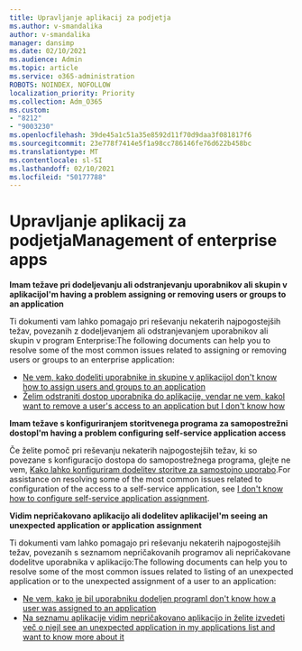 ```yaml
---
title: Upravljanje aplikacij za podjetja
ms.author: v-smandalika
author: v-smandalika
manager: dansimp
ms.date: 02/10/2021
ms.audience: Admin
ms.topic: article
ms.service: o365-administration
ROBOTS: NOINDEX, NOFOLLOW
localization_priority: Priority
ms.collection: Adm_O365
ms.custom:
- "8212"
- "9003230"
ms.openlocfilehash: 39de45a1c51a35e8592d11f70d9daa3f081817f6
ms.sourcegitcommit: 23e778f7414e5f1a98cc786146fe76d622b458bc
ms.translationtype: MT
ms.contentlocale: sl-SI
ms.lasthandoff: 02/10/2021
ms.locfileid: "50177788"
---
```

# <a name="management-of-enterprise-apps"></a><span data-ttu-id="3e111-102">Upravljanje aplikacij za podjetja</span><span class="sxs-lookup"><span data-stu-id="3e111-102">Management of enterprise apps</span></span>

<span data-ttu-id="3e111-103">**Imam težave pri dodeljevanju ali odstranjevanju uporabnikov ali skupin v aplikacijo**</span><span class="sxs-lookup"><span data-stu-id="3e111-103">**I'm having a problem assigning or removing users or groups to an application**</span></span>

<span data-ttu-id="3e111-104">Ti dokumenti vam lahko pomagajo pri reševanju nekaterih najpogostejših težav, povezanih z dodeljevanjem ali odstranjevanjem uporabnikov ali skupin v program Enterprise:</span><span class="sxs-lookup"><span data-stu-id="3e111-104">The following documents can help you to resolve some of the most common issues related to assigning or removing users or groups to an enterprise application:</span></span>

- [<span data-ttu-id="3e111-105">Ne vem, kako dodeliti uporabnike in skupine v aplikacijo</span><span class="sxs-lookup"><span data-stu-id="3e111-105">I don't know how to assign users and groups to an application</span></span>](https://docs.microsoft.com/azure/active-directory/manage-apps/assign-user-or-group-access-portal)
- [<span data-ttu-id="3e111-106">Želim odstraniti dostop uporabnika do aplikacije, vendar ne vem, kako</span><span class="sxs-lookup"><span data-stu-id="3e111-106">I want to remove a user's access to an application but I don't know how</span></span>](https://docs.microsoft.com/azure/active-directory/manage-apps/methods-for-removing-user-access)

<span data-ttu-id="3e111-107">**Imam težave s konfiguriranjem storitvenega programa za samopostrežni dostop**</span><span class="sxs-lookup"><span data-stu-id="3e111-107">**I'm having a problem configuring self-service application access**</span></span>

<span data-ttu-id="3e111-108">Če želite pomoč pri reševanju nekaterih najpogostejših težav, ki so povezane s konfiguracijo dostopa do samopostrežnega programa, glejte ne vem, [Kako lahko konfiguriram dodelitev storitve za samostojno uporabo](https://docs.microsoft.com/azure/active-directory/manage-apps/manage-self-service-access).</span><span class="sxs-lookup"><span data-stu-id="3e111-108">For assistance on resolving some of the most common issues related to configuration of the access to a self-service application, see [I don't know how to configure self-service application assignment](https://docs.microsoft.com/azure/active-directory/manage-apps/manage-self-service-access).</span></span>

<span data-ttu-id="3e111-109">**Vidim nepričakovano aplikacijo ali dodelitev aplikacije**</span><span class="sxs-lookup"><span data-stu-id="3e111-109">**I'm seeing an unexpected application or application assignment**</span></span>

<span data-ttu-id="3e111-110">Ti dokumenti vam lahko pomagajo pri reševanju nekaterih najpogostejših težav, povezanih s seznamom nepričakovanih programov ali nepričakovane dodelitve uporabnika v aplikacijo:</span><span class="sxs-lookup"><span data-stu-id="3e111-110">The following documents can help you to resolve some of the most common issues related to listing of an unexpected application or to the unexpected assignment of a user to an application:</span></span>

- [<span data-ttu-id="3e111-111">Ne vem, kako je bil uporabniku dodeljen program</span><span class="sxs-lookup"><span data-stu-id="3e111-111">I don't know how a user was assigned to an application</span></span>](https://docs.microsoft.com/azure/active-directory/manage-apps/ways-users-get-assigned-to-applications)
- [<span data-ttu-id="3e111-112">Na seznamu aplikacije vidim nepričakovano aplikacijo in želite izvedeti več o njej</span><span class="sxs-lookup"><span data-stu-id="3e111-112">I see an unexpected application in my applications list and want to know more about it</span></span>](https://docs.microsoft.com/azure/active-directory/manage-apps/application-types)












